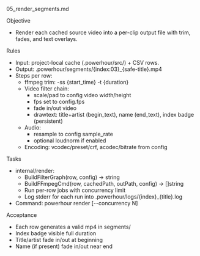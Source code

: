 05_render_segments.md

Objective
- Render each cached source video into a per-clip output file with trim, fades, and text overlays.

Rules
- Input: project-local cache (.powerhour/src/) + CSV rows.
- Output: .powerhour/segments/{index:03}_{safe-title}.mp4
- Steps per row:
  - ffmpeg trim: -ss {start_time} -t {duration}
  - Video filter chain:
    - scale/pad to config video width/height
    - fps set to config.fps
    - fade in/out video
    - drawtext: title+artist (begin_text), name (end_text), index badge (persistent)
  - Audio:
    - resample to config sample_rate
    - optional loudnorm if enabled
  - Encoding: vcodec/preset/crf, acodec/bitrate from config

Tasks
- internal/render:
  - BuildFilterGraph(row, config) -> string
  - BuildFFmpegCmd(row, cachedPath, outPath, config) -> []string
  - Run per-row jobs with concurrency limit
  - Log stderr for each run into .powerhour/logs/{index}_{title}.log
- Command: powerhour render [--concurrency N]

Acceptance
- Each row generates a valid mp4 in segments/
- Index badge visible full duration
- Title/artist fade in/out at beginning
- Name (if present) fade in/out near end
